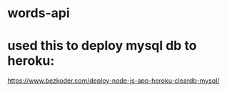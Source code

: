 # words-api

# used this to deploy mysql db to heroku:

https://www.bezkoder.com/deploy-node-js-app-heroku-cleardb-mysql/
